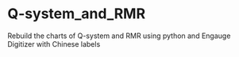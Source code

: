 # Q-system_and_RMR
Rebuild the charts of Q-system and RMR using python and Engauge Digitizer with Chinese labels 
